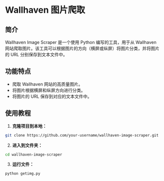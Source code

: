 # Wallhaven 图片爬取

## 简介

Wallhaven Image Scraper 是一个使用 Python 编写的工具，用于从 Wallhaven 网站爬取图片。该工具可以根据图片的方向（横屏或纵屏）将图片分类，并将图片的 URL 分别保存到文本文件中。

## 功能特点

- 爬取 Wallhaven 网站的高质量图片。
- 将图片根据横屏和纵屏方向进行分类。
- 将图片的 URL 保存到对应的文本文件中。

## 使用教程

1. **克隆项目到本地：**

```bash
git clone https://github.com/your-username/wallhaven-image-scraper.git
```
2. **进入到文件夹：**
```bash
cd wallhaven-image-scraper
```
3. **运行文件：**
```bash
python getimg.py
```
